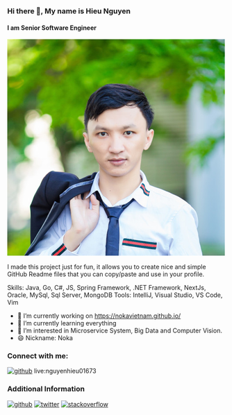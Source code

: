 ### Hi there 👋, My name is Hieu Nguyen
#### I am Senior Software Engineer
![I am Senior Software Engineer](https://raw.githubusercontent.com/nokavietnam/nokaresources/3583806b6cc81ed98509570576cf78665570f5bb/avatar-noka.jpg)

I made this project just for fun, it allows you to create nice and simple GitHub Readme files that you can copy/paste and use in your profile.

Skills: Java, Go, C#, JS, Spring Framework, .NET Framework, NextJs, Oracle, MySql, Sql Server, MongoDB
Tools: IntelliJ, Visual Studio, VS Code, Vim

- 🔭 I’m currently working on https://nokavietnam.github.io/ 
- 🌱 I’m currently learning everything 
- 👀 I’m interested in Microservice System, Big Data and Computer Vision.
- 😄 Nickname: Noka 

### Connect with me:
[<img src='https://cdn.jsdelivr.net/npm/simple-icons@3.0.1/icons/skype.svg' alt='github' height='15'>](https://join.skype.com/invite/dG8IEG6y7j7l) live:nguyenhieu01673


### Additional Information
[<img src='https://cdn.jsdelivr.net/npm/simple-icons@3.0.1/icons/github.svg' alt='github' height='40'>](https://github.com/nokavietnam)  [<img src='https://cdn.jsdelivr.net/npm/simple-icons@3.0.1/icons/twitter.svg' alt='twitter' height='40'>](https://twitter.com/NguyenNoka)  [<img src='https://cdn.jsdelivr.net/npm/simple-icons@3.0.1/icons/stackoverflow.svg' alt='stackoverflow' height='40'>](https://stackoverflow.com/users/16044006/noka-nguy%e1%bb%85n)  

